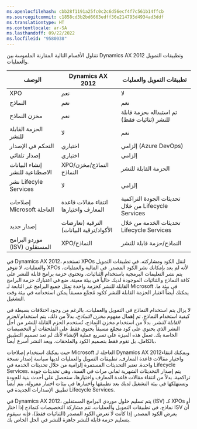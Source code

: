 ```yaml
---
ms.openlocfilehash: cbb28f1191a25fc0c2c6d56ecf4f7c561b14ffcb
ms.sourcegitcommit: c1858cd3b2bd6663edff36e214795d4934ad3ddf
ms.translationtype: HT
ms.contentlocale: ar-SA
ms.lasthandoff: 09/22/2022
ms.locfileid: "9580038"
---
```

تتناول الأقسام التالية المقارنة الملموسة بين Dynamics AX 2012 وتطبيقات التمويل والعمليات.  
 
|     الوصف‏‎                   |     Dynamics AX 2012                                   |     تطبيقات التمويل والعمليات                        |
|-----------------------------------|----------------------------------------------|---------------------------------------------------------|
|     XPO                           |     نعم                                      |     لا                                                  |
|     النماذج                        |     نعم                                      |     نعم                                                 |
|     مخزن النماذج                   |     نعم                                      |     تم استبداله بحزمة قابلة للنشر (ثنائيات فقط)    |
|     الحزمة القابلة للنشر            |     لا                                       |     نعم                                                 |
|     التحكم في الإصدار               |     اختياري                                 |     إلزامي (Azure DevOps)                                  |
|     إصدار تلقائي               |     اختياري                                 |     إلزامي                                           |
|     إنشاء البيانات الاصطناعية للنشر    |     XPO/النماذج/مخزن النماذج                   |     الحزمة القابلة للنشر                                  |
|     نشر Lifecyle Services                |     لا                                       |     إلزامي                                           |
|     إصلاحات Microsoft العاجلة            |     انتقاء مقالات قاعدة المعارف واختيارها                        |     تحديثات الجودة التراكمية من خلال Lifecycle Services                  |
|     إصدار جديد                   |     الترقية (تعارضات الأكواد/ترقية البيانات)    |     تحديثات الخدمة من خلال Lifecycle Services                             |
|     ‏‫‏‫موردو البرامج المستقلون (ISV)                          |     XPO/النماذج                               |     النماذج/حزمة قابلة للنشر                           |


في Dynamics AX 2012، تستخدم XPOs لنقل الكود ومشاركته. في تطبيقات التمويل والعمليات، لا تتوفر XPOs لأنه لم يعد بإمكانك نشر الكود المصدر. في المالية والعمليات، يتم نشر التعليمات البرمجية باستخدام الثنائيات. وتحتوي حزمة برامج قابلة للنشر على كافة النماذج والثنائيات الموجودة لديك حالياً في بيئة معينة. ضع في اعتبارك حزمة البرامج القابلة للنشر كحزمة واحدة تمثل جميع البرامج غير التابعة لـ Microsoft في بيئة ما. يمكنك أيضاً اعتبار الحزمة القابلة للنشر ككود مُجمَّع مسبقاً يمكن استخدامه في بيئة وقت التشغيل. 

لا يزال يتم استخدام النماذج في التمويل والعمليات، بالرغم من وجود اختلافات بسيطة في كيفية استخدام النماذج. تم إهمال مفهوم *مخزن النماذج*، بدلاً من ذلك، يتم استخدام *الحزم القابلة للنشر*. بدلاً من استخدام مخزن النماذج، تُستخدم الحزم القابلة للنشر من أجل النشر الذي يحتوي على كود مجمّع مسبقاً يحتوي فقط على الملحقات أو التخصيصات الخاصة بك. تعمل هذه الميزة على تسريع عملية الإنشاء لأنك لم تعد تصميم التطبيق بالكامل، بل تقوم فقط بتصميم الكود والملحقات. ويعد النشر أسرع أيضاً، 
 
حيث يمكنك استخدام إصلاحات Microsoft العاجلة لـ Dynamics AX 2012ويمكنك انتقاء واختيار مقالات قاعدة المعارف. تطبيقات التمويل والعمليات لديها سياسة إصدار نسخة واحدة. تعتبر التحديثات المستمرة إلزامية من خلال تحديثات الخدمة في Lifecycle Services. يتم إصدار التحديثات الشهرية ثماني مرات في السنة، وهي تحديثات جودة تراكمية. بدلاً من انتقاء مقالات قاعدة المعارف واختيارها، ستحصل على أحدث بنية للجودة وتستهلكها في بيئة التشغيل لديك بعد تطبيقها واختبارها في بيئات اختبار معزولة. يتم أيضاً تطبيق الإصدارات الجديدة في Lifecycle Services.

في Dynamics AX 2012، يتم تسليم حلول موردي البرامج المستقلين (ISV) كـ XPOs أو نماذج. في تطبيقات التمويل والعمليات، تتم مشاركة التخصيصات كنماذج إذا اختار ISV أن يعرض الكود المصدر. إذا كانت لا تعرض الكود المصدر (الثنائيات فقط)، فإنه سيقوم بتسليم حزمة قابلة للنشر جاهزة للنشر في الحل الخاص بك. 

